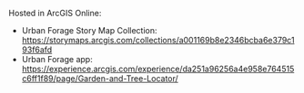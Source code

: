 Hosted in ArcGIS Online:

- Urban Forage Story Map Collection: https://storymaps.arcgis.com/collections/a001169b8e2346bcba6e379c193f6afd
- Urban Forage app: https://experience.arcgis.com/experience/da251a96256a4e958e764515c6ff1f89/page/Garden-and-Tree-Locator/

